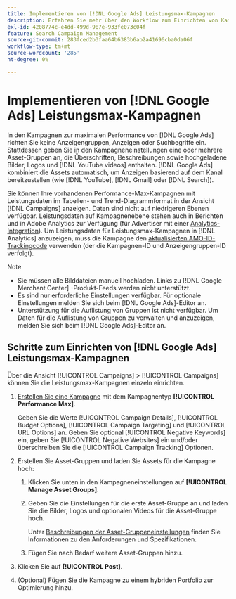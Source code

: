 ```yaml
---
title: Implementieren von [!DNL Google Ads] Leistungsmax-Kampagnen
description: Erfahren Sie mehr über den Workflow zum Einrichten von Kampagnen mit der höchsten Leistung. [!DNL Google Ads]
exl-id: 4208774c-e4dd-499d-987e-933fe073c04f
feature: Search Campaign Management
source-git-commit: 283fced2b3faa64b6383b6ab2a41696cba0da06f
workflow-type: tm+mt
source-wordcount: '285'
ht-degree: 0%

---
```


# Implementieren von [!DNL Google Ads] Leistungsmax-Kampagnen

In den Kampagnen zur maximalen Performance von [!DNL Google Ads] richten Sie keine Anzeigengruppen, Anzeigen oder Suchbegriffe ein. Stattdessen geben Sie in den Kampagneneinstellungen eine oder mehrere Asset-Gruppen an, die Überschriften, Beschreibungen sowie hochgeladene Bilder, Logos und [!DNL YouTube videos] enthalten. [!DNL Google Ads] kombiniert die Assets automatisch, um Anzeigen basierend auf dem Kanal bereitzustellen (wie [!DNL YouTube], [!DNL Gmail] oder [!DNL Search]).

Sie können Ihre vorhandenen Performance-Max-Kampagnen mit Leistungsdaten im Tabellen- und Trend-Diagrammformat in der Ansicht [!DNL Campaigns] anzeigen. Daten sind nicht auf niedrigeren Ebenen verfügbar. Leistungsdaten auf Kampagnenebene stehen auch in Berichten und in Adobe Analytics zur Verfügung (für Advertiser mit einer [Analytics-Integration](/help/integrations/analytics/overview.md)). Um Leistungsdaten für Leistungsmax-Kampagnen in [!DNL Analytics] anzuzeigen, muss die Kampagne den [aktualisierten AMO-ID-Trackingcode](/help/integrations/analytics/ids.md#amo-id-formats) verwenden (der die Kampagnen-ID und Anzeigengruppen-ID verfolgt).

>[!NOTE]
>
>* Sie müssen alle Bilddateien manuell hochladen. Links zu [!DNL Google Merchant Center] -Produkt-Feeds werden nicht unterstützt.
>* Es sind nur erforderliche Einstellungen verfügbar. Für optionale Einstellungen melden Sie sich beim [!DNL Google Ads]-Editor an.
>* Unterstützung für die Auflistung von Gruppen ist nicht verfügbar. Um Daten für die Auflistung von Gruppen zu verwalten und anzuzeigen, melden Sie sich beim [!DNL Google Ads]-Editor an.

## Schritte zum Einrichten von [!DNL Google Ads] Leistungsmax-Kampagnen

Über die Ansicht [!UICONTROL Campaigns] > [!UICONTROL Campaigns] können Sie die Leistungsmax-Kampagnen einzeln einrichten.

1. [Erstellen Sie eine Kampagne](/help/search-social-commerce/campaign-management/campaigns/campaign-manage.md) mit dem Kampagnentyp **[!UICONTROL Performance Max]**.

   Geben Sie die Werte [!UICONTROL Campaign Details], [!UICONTROL Budget Options], [!UICONTROL Campaign Targeting] und [!UICONTROL URL Options] an. Geben Sie optional [!UICONTROL Negative Keywords] ein, geben Sie [!UICONTROL Negative Websites] ein und/oder überschreiben Sie die [!UICONTROL Campaign Tracking] Optionen.

1. Erstellen Sie Asset-Gruppen und laden Sie Assets für die Kampagne hoch:

   1. Klicken Sie unten in den Kampagneneinstellungen auf **[!UICONTROL Manage Asset Groups]**.

   1. Geben Sie die Einstellungen für die erste Asset-Gruppe an und laden Sie die Bilder, Logos und optionalen Videos für die Asset-Gruppe hoch.

      Unter [Beschreibungen der Asset-Gruppeneinstellungen](/help/search-social-commerce/campaign-management/campaigns/campaign-settings-google.md) finden Sie Informationen zu den Anforderungen und Spezifikationen.

   1. Fügen Sie nach Bedarf weitere Asset-Gruppen hinzu.

1. Klicken Sie auf **[!UICONTROL Post]**.

1. (Optional) Fügen Sie die Kampagne zu einem hybriden Portfolio zur Optimierung hinzu.
